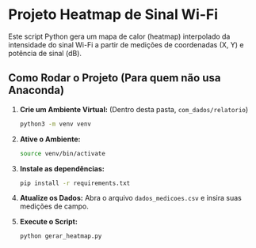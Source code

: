 # Projeto Heatmap de Sinal Wi-Fi

Este script Python gera um mapa de calor (heatmap) interpolado da intensidade do sinal Wi-Fi a partir de medições de coordenadas (X, Y) e potência de sinal (dB).

## Como Rodar o Projeto (Para quem não usa Anaconda)

1.  **Crie um Ambiente Virtual:**
    (Dentro desta pasta, `com_dados/relatorio`)
    ```bash
    python3 -m venv venv
    ```

2.  **Ative o Ambiente:**
    ```bash
    source venv/bin/activate
    ```

3.  **Instale as dependências:**
    ```bash
    pip install -r requirements.txt
    ```

4.  **Atualize os Dados:**
    Abra o arquivo `dados_medicoes.csv` e insira suas medições de campo.

5.  **Execute o Script:**
    ```bash
    python gerar_heatmap.py
    ```